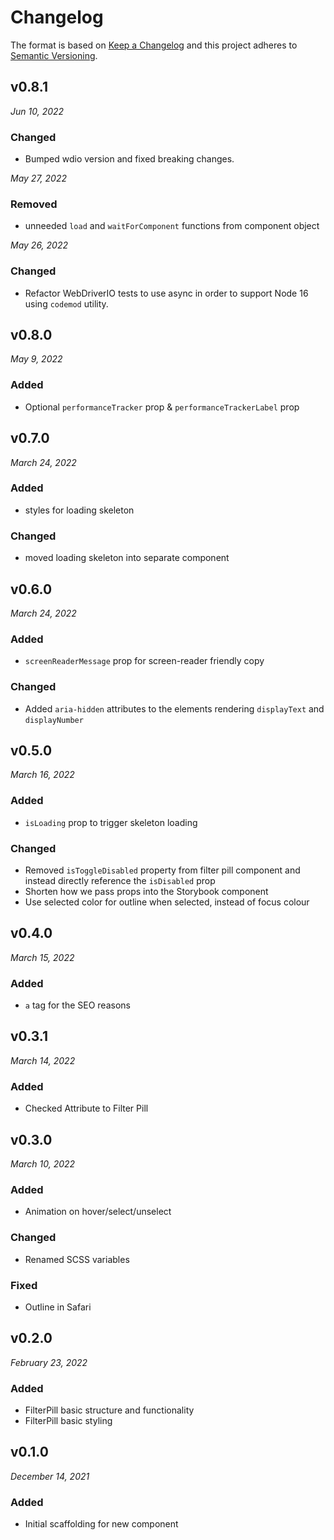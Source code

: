 # Changelog

The format is based on [Keep a Changelog](http://keepachangelog.com/en/1.0.0/)
and this project adheres to [Semantic Versioning](http://semver.org/spec/v2.0.0.html).


v0.8.1
-----------------------------
*Jun 10, 2022*

### Changed
- Bumped wdio version and fixed breaking changes.

*May 27, 2022*

### Removed
- unneeded `load` and `waitForComponent` functions from component object

*May 26, 2022*

### Changed
- Refactor WebDriverIO tests to use async in order to support Node 16 using `codemod` utility.


v0.8.0
------------------------------
*May 9, 2022*

### Added
- Optional `performanceTracker` prop & `performanceTrackerLabel` prop

v0.7.0
------------------------------
*March 24, 2022*

### Added
- styles for loading skeleton

### Changed
- moved loading skeleton into separate component

v0.6.0
------------------------------
*March 24, 2022*

### Added
- `screenReaderMessage` prop for screen-reader friendly copy

### Changed
- Added `aria-hidden` attributes to the elements rendering `displayText` and `displayNumber`

v0.5.0
------------------------------
*March 16, 2022*

### Added
- `isLoading` prop to trigger skeleton loading

### Changed
- Removed `isToggleDisabled` property from filter pill component and instead directly reference the `isDisabled` prop
- Shorten how we pass props into the Storybook component
- Use selected color for outline when selected, instead of focus colour

v0.4.0
------------------------------
*March 15, 2022*

### Added
- `a` tag for the SEO reasons

v0.3.1
------------------------------
*March 14, 2022*

### Added
- Checked Attribute to Filter Pill

v0.3.0
------------------------------
*March 10, 2022*

### Added
- Animation on hover/select/unselect

### Changed
- Renamed SCSS variables

### Fixed
- Outline in Safari

v0.2.0
------------------------------
*February 23, 2022*

### Added
- FilterPill basic structure and functionality
- FilterPill basic styling

v0.1.0
------------------------------
*December 14, 2021*

### Added
- Initial scaffolding for new component

